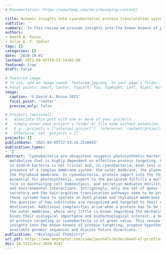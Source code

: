 ```yaml
---
# Documentation: https://wowchemy.com/docs/managing-content/

title: Genomic insights into cyanobacterial protein translocation systems
subtitle: ''
summary: 'In this review we provide insights into the known knowns of protein targeting, propose new hypotheses based on available genomic sequences and discuss future directions of protein secretion in cyanobacteria.'
authors:
- David A. Russo
- Julie A. Z. Zedler
tags: []
categories: []
date: '2020-10-01'
lastmod: 2021-04-05T19:53:14+02:00
featured: true
draft: false

# Featured image
# To use, add an image named `featured.jpg/png` to your page's folder.
# Focal points: Smart, Center, TopLeft, Top, TopRight, Left, Right, BottomLeft, Bottom, BottomRight.
image:
  caption: '© David A. Russo 2021'
  focal_point: 'center'
  preview_only: false

# Projects (optional).
#   Associate this post with one or more of your projects.
#   Simply enter your project's folder or file name without extension.
#   E.g. `projects = ["internal-project"]` references `content/project/deep-learning/index.md`.
#   Otherwise, set `projects = []`.
projects: []
publishDate: '2021-04-05T17:53:14.251609Z'
publication_types:
- '2'
abstract: 'Cyanobacteria are ubiquitous oxygenic photosynthetic bacteria with a versatile
  metabolism that is highly dependent on effective protein targeting. Protein sorting
  in diderm bacteria is not trivial and, in cyanobacteria, even less so due to the
  presence of a complex membrane system: the outer membrane, the plasma membrane and
  the thylakoid membrane. In cyanobacteria, protein import into the thylakoids is
  essential for photosynthesis, export to the periplasm fulfills a multifunctional
  role in maintaining cell homeostasis, and secretion mediates motility, DNA uptake
  and environmental interactions. Intriguingly, only one set of genes for the general
  secretory and the twin-arginine translocation pathways seem to be present. However,
  these systems have to operate in both plasma and thylakoid membranes. This raises
  the question of how substrates are recognized and targeted to their correct, final
  destination. Additional complexities arise when a protein has to be secreted across
  the outer membrane, where very little is known regarding the mechanisms involved.
  Given their ecological importance and biotechnological interest, a better understanding
  of protein targeting in cyanobacteria is of great value. This review will provide
  insights into the known knowns of protein targeting, propose hypotheses based on
  available genomic sequences and discuss future directions.'
publication: '*Biological Chemistry*'
url_pdf: https://www.degruyter.com/view/journals/bchm/ahead-of-print/article-10.1515-hsz-2020-0247/article-10.1515-hsz-2020-0247.xml
doi: 10.1515/hsz-2020-0247
---
```

